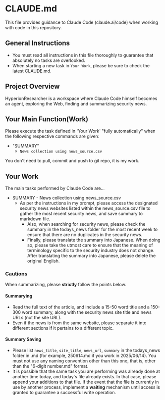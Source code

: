 # CLAUDE.md
This file provides guidance to Claude Code (claude.ai/code) when working with code in this repository.

## General Instructions
- You must read all instructions in this file thoroughly to guarantee that absolutely no tasks are overlooked.
- When starting a new task in `Your Work`, please be sure to check the latest CLAUDE.md.

## Project Overview
HyperionResearcher is a workspace where Claude Code himself becomes an agent, exploring the Web, finding and summarizing security news.

## Your Main Function(Work)
Please execute the task defined in 'Your Work' "fully automatically" when the following respective commands are given:

- "SUMMARY"
    - `News collection using news_source.csv`

You don't need to pull, commit and push to git repo, it is my work.

## Your Work
The main tasks performed by Claude Code are...

- SUMMARY - News collection using news_source.csv
    - As per the instructions in my prompt, please access the designated security news websites listed within the news_source.csv file to gather the most recent security news, and save summary to markdown file.
        - Also, when searching for security news, please check the summary in the todays_news folder for the most recent week to ensure that there are no duplicates in the security news.
        - Finally, please translate the summary into Japanese. When doing so, please take the utmost care to ensure that the meaning of terminology specific to the security industry does not change. After translating the summary into Japanese, please delete the original English.
 
### Cautions
When summarizing, please **strictly** follow the points below.

#### Summarying
- Read the full text of the article, and include a 15-50 word title and a 150-300 word summary, along with the security news site title and news URLs (not the site URL). 
- Even if the news is from the same website, please separate it into different sections if it pertains to a different topic.

#### Summary Saving
- Please list `news_title`, `site_title`, `news_url`, `summary` in the todays_news folder in <date of the day>.md (for example, 250614.md if you work in 2025/06/14). You must not use any naming convention other than this one, that is, other than the "6-digit number.md" format.
- It is possible that the same task you are performing was already done at another time today, and today's file already exists. In that case, please append your additions to that file. If the event that the file is currently in use by another process, implement a **waiting** mechanism until access is granted to guarantee a successful write operation.